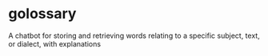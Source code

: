 # golossary
A chatbot for storing and retrieving words relating to a specific subject, text, or dialect, with explanations
